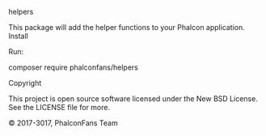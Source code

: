 helpers

This package will add the helper functions to your Phalcon application.
Install

Run:

composer require phalconfans/helpers

Copyright

This project is open source software licensed under the New BSD License. See the LICENSE file for more.

© 2017-3017, PhalconFans Team
